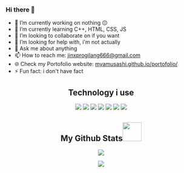 ### Hi there 👋
- 🔭 I’m currently working on nothing 😔
- 🌱 I’m currently learning C++, HTML, CSS, JS 
- 👯 I’m looking to collaborate on if you want
- 🤔 I’m looking for help with, i'm not actually
- 💬 Ask me about anything
- 📫 How to reach me: jinxprogilang666@gmail.com
- 🌐 Check my Portofolio website: [myamusashi.github.io/portofolio/](https://myamusashi.github.io/portofolio/)
- ⚡ Fun fact: i don't have fact

<h2 align="center">Technology i use</h2>

<p align="center">
  <img src="https://img.shields.io/badge/-C++-00599C?style=flat-square&logo=c"/>
  <img src="https://img.shields.io/badge/-HTML5-E34F26?style=flat-square&logo=html5&logoColor=white"/>
  <img src="https://img.shields.io/badge/-CSS3-1572B6?style=flat-square&logo=css3"/>
  <img src="https://img.shields.io/badge/-JavaScript-black?style=flat-square&logo=javascript"/>
  <img src="https://img.shields.io/badge/-MongoDB-black?style=flat-square&logo=mongodb"/>
  <img src="https://img.shields.io/badge/-Git-black?style=flat-square&logo=git"/>
  <img src="https://img.shields.io/badge/-GitHub-black?style=flat-square&logo=github"/>
</p>


<h2 align="center">
  My Github Stats<img src="https://media.giphy.com/media/VgCDAzcKvsR6OM0uWg/giphy.gif" width="50">
</h2>
<p align="center">
  <img src="https://github-readme-stats.vercel.app/api?username=myamusashi&show_icons=true&theme=tokyonight">
</p>
<p align="center">
    <img src="https://github-readme-stats.vercel.app/api/top-langs/?username=myamusashi&layout=donut-vertical&theme=tokyonight">
</p>
